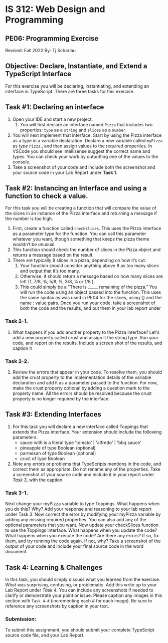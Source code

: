 # IS 312: Web Design and Programming
## PE06: Programming Exercise
Revised: Fall 2022
By: Tj Scharlau

## Objective: Declare, Instantiate, and Extend a TypeScript Interface

For this exercise you will be declaring, instantiating, and extending an interface in TypeScript. There are three tasks for this exercise.

## Task #1:  Declaring an interface

1. Open your IDE and start a new project.
   1. You will first declare an interface named `Pizza` that includes two properties: `type` as a `string` and `slices` as a `number`.
2. You will next implement that interface. Start by using the Pizza interface as a type in a variable declaration. Declare a new variable called `myPizza` as *type* `Pizza`., and then assign values to the required properties. In VSCode you should see intellisense suggest the correct name and types.  You can check your work by outputting one of the values to the console.
1. Take a screenshot of your code and include both the screenshot and your source code in your Lab Report under **Task 1**.

## Task #2: Instancing an Interface and using a function to check a value.

For this task you will be creating a function that will compare the value of the slices in an instance of the Pizza interface and returning a message if the number is too high.
1. First, create a function called `checkSlices`. This uses the Pizza interface as a parameter type for the function.  You can call this parameter whatever you want, though something that keeps the pizza theme wouldn’t be unusual.
1. This function should check the number of slices in the Pizza object and returns a message based on the result.
1. There are typically 8 slices in a pizza, depending on how it’s cut.
   1. Your function should consider anything above 8 as too many slices and output that it’s too many.
   2. Otherwise, it should return a message based on how many slices are left (1, 7/8, ¾, 5/8, ½, 3/8, ¼ or 1/8 ).
   3. This could simply be a "There is _____ remaining of the pizza."
You will run the code using an object passed into the function. This uses the same syntax as was used in PE04 for the slices, using {} and the name : value pairs.
Once you run your code, take a screenshot of both the code and the results, and put them in your lab report under

### Task 2-1.

1. What happens if you add another property to the Pizza interface? Let's add a new property called crust and assign it the string type. Run your code, and report on the results. Include a screen shot of the results, and caption it

### Task 2-2.

1. Review the errors that appear in your code. To resolve them, you should add the crust property to the implementation details of the variable declaration and add it as a parameter passed to the function. For now, make the crust property optional by adding a question mark to the property name. All the errors should be resolved because the crust property is no longer required by the interface.

## Task #3: Extending Interfaces

1. For this task you will declare a new interface called Toppings that extends the Pizza interface. Your extension should include the following parameters:
   - sauce with is a literal type 'tomato' | 'alfredo' | 'bbq sauce'
   - pineapple of type Boolean (optional)
   - parmesan of type Boolean (optional)
   - crust of type Boolean
1. Note any errors or problems that TypeScripts mentions in the code, and correct them as appropriate. Do not rename any of the properties. Take a screenshot of your source code and include it in your report under *Task 3*, with the caption

### Task 3-1.

Next change your myPizza variable to type Toppings. What happens when you do this?  Why? Add your response and reasoning to your lab report under Task 3.
Now correct the error by modifying your myPizza variable by adding any missing required properties. You can also add any of the optional parameters that you want.
Now update your checkSlices function to use the Toppings interface. What happens when you update the code?  What happens when you execute the code? Are there any errors?  If so, fix them, and try running the code again. If not, why?
Take a screenshot of the output of your code and include your final source code in the word document.

## Task 4: Learning & Challenges

 In this task, you should simply discuss what you learned from the exercise. What was surprising, confusing, or problematic.  Add this write up to your Lab Report under *Task 4*. You can include any screenshots if needed to clarify or demonstrate your point or issue. Please caption any images in this section with `Task 4-#` (incrementing each # for each image). Be sure to reference any screenshots by caption in your text.

### Submission:

To submit this assignment, you should submit your complete TypeScript source code file, and your Lab Report.

